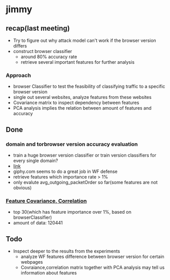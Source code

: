# jimmy

## recap(last meeting)

- Try to figure out why attack model can't work if the browser version differs
- construct browser classifier
	- around 80% accuracy rate
	- retrieve several important features for further analysis

### Approach

- browser Classifier to test the feasibility of classifying traffic to a specific browser version
- single out several websites, analyze features from these websites
- Covariance matrix to inspect dependency between features
- PCA analysis implies the relation between amount of features and accuracy

## Done

### domain and torbrowser version accuracy evaluation

- train a huge browser version classifier or train version classifiers for every single domain?
- [link](https://docs.google.com/spreadsheets/d/1gMylOaFT_ng3tNbcK9g-HTLeRTgDZ67d6Bfpe-M1ZMo/edit?usp=sharing)
- giphy.com seems to do a great job in WF defense
- retrieve features which importance rate > 1%
- only evalute avg_outgoing_packetOrder so far(some features are not obvious)

### [Feature Covariance, Correlation](https://drive.google.com/drive/folders/11MmmJIwuWhUPy-3R7fRDfp_AeCNfGoPx?usp=sharing)

- top 30(which has feature importance over 1%, based on browserClassifier)
- amount of data: 120441

## Todo

- Inspect deeper to the results from the experiments
	- analyze WF features difference between browser version for certain webpages
	- Covraiance,correlation matrix together with PCA analysis may tell us information about features
